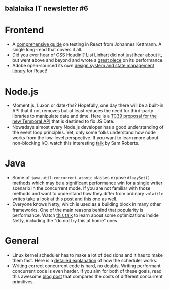 ## balalaika IT newsletter #6

# Frontend
- A [comprehensive guide](https://jkettmann.com/beginners-guide-to-testing-react/) on testing in React from Johannes Kettmann. A single long-read that covers it all.
- Did you ever hear of CSS Houdini? Lisi Linhart did not just hear about it, but went above and beyond and wrote a [great piece](https://lisilinhart.info/posts/css-houdini-performance) on its performance. 
- Adobe open-sourced its own [design system and state management library](https://react-spectrum.adobe.com/blog/introducing-react-spectrum.html) for React!

# Node.js
- Moment.js, Luxon or date-fns? Hopefully, one day there will be a built-in API that if not removes but at least reduces the need for third-party libraries to manipulate date and time. Here is a [TC39 proposal for the new Temporal API](https://tc39.es/proposal-temporal/docs/index.html) that is destined to fix JS Date.
- Nowadays almost every Node.js developer has a good understanding of the event loop principles. Yet, only some folks understand how node works from the low-level perspective. If you want to learn more about non-blocking I/O, watch this interesting [talk](https://youtu.be/P9csgxBgaZ8) by Sam Roberts.

# Java
- Some of `java.util.concurrent.atomic` classes expose `#lazySet()` methods which may be a significant performance win for a single writer scenario in the concurrent mode. If you are not familiar with those methods and want to understand how they differ from ordinary `volatile` writes take a look at this [post](http://psy-lob-saw.blogspot.com/2012/12/atomiclazyset-is-performance-win-for.html) and [this](http://psy-lob-saw.blogspot.com/2016/12/what-is-lazyset-putordered.html) one as well.
- Everyone knows Netty, which is used as a building block in many other frameworks. One of the main reasons behind that popularity is performance. Watch [this talk](https://youtu.be/hvYqSz_BgUM) to learn about some optimizations inside Netty, including the "do not try this at home" ones.

# General
- Linux kernel scheduler has to make a lot of decisions and it has to make them fast. Here is a [detailed explanation](https://helix979.github.io/jkoo/post/os-scheduler/) of how the scheduler works.
- Writing correct concurrent code is hard, no doubts. Writing performant concurrent code is even harder. If you aim for both of these goals, read this awesome [blog post](https://travisdowns.github.io/blog/2020/07/06/concurrency-costs.html) that compares the costs of different concurrent primitives.